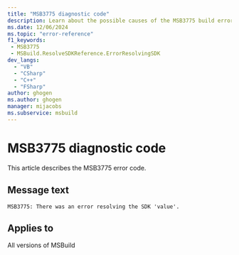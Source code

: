 ```yaml
---
title: "MSB3775 diagnostic code"
description: Learn about the possible causes of the MSB3775 build error, and get troubleshooting tips.
ms.date: 12/06/2024
ms.topic: "error-reference"
f1_keywords:
 - MSB3775
 - MSBuild.ResolveSDKReference.ErrorResolvingSDK
dev_langs:
  - "VB"
  - "CSharp"
  - "C++"
  - "FSharp"
author: ghogen
ms.author: ghogen
manager: mijacobs
ms.subservice: msbuild
---
```


# MSB3775 diagnostic code

<!-- :::ErrorDefinitionDescription::: -->
<!-- :::editable-content name="introDescription"::: -->
This article describes the MSB3775 error code.
<!-- :::editable-content-end::: -->

## Message text

`MSB3775: There was an error resolving the SDK 'value'.`

<!-- :::editable-content name="postOutputDescription"::: -->
<!--
{StrBegin="MSB3775: "} "{0}" will be the root location which could not be searched. Ie (c:\program files\sdks\..)
-->
<!-- :::editable-content-end::: -->
<!-- :::ErrorDefinitionDescription-end::: -->

## Applies to

All versions of MSBuild
